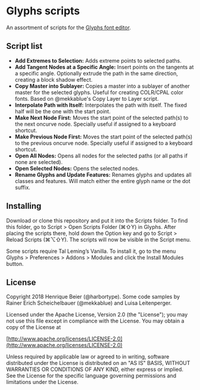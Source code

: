 # Glyphs scripts

An assortment of scripts for the [Glyphs font editor](http://glyphsapp.com/). 

## Script list

- **Add Extremes to Selection:** Adds extreme points to selected paths.
- **Add Tangent Nodes at a Specific Angle:** Insert points on the tangents at a specific angle. Optionally extrude the path in the same direction, creating a block shadow effect.
- **Copy Master into Sublayer:** Copies a master into a sublayer of another master for the selected glyphs. Useful for creating COLR/CPAL color fonts. Based on @mekkablue's Copy Layer to Layer script.
- **Interpolate Path with Itself:** Interpolates the path with itself. The fixed half will be the one with the start point. 
- **Make Next Node First:** Moves the start point of the selected  path(s) to the next oncurve node. Specially useful if assigned to a keyboard shortcut.
- **Make Previous Node First:** Moves the start point of the selected  path(s) to the previous oncurve node. Specially useful if assigned to a keyboard shortcut.
- **Open All Nodes:** Opens all nodes for the selected paths (or all paths if none are selected).
- **Open Selected Nodes:** Opens the selected nodes.
- **Rename Glyphs and Update Features:** Renames glyphs and updates all classes and features. Will match either the entire glyph name or the dot suffix.

## Installing

Download or clone this repository and put it into the Scripts folder. To find this folder, go to Script > Open Scripts Folder (⌘⇧Y) in Glyphs. After placing the scripts there, hold down the Option key and go to Script > Reload Scripts (⌘⌥⇧Y). The scripts will now be visible in the Script menu.

Some scripts require Tal Leming’s Vanilla. To install it, go to the menu Glyphs > Preferences > Addons > Modules and click the Install Modules button.

## License

Copyright 2018 Henrique Beier (@harbortype). Some code samples by Rainer Erich Scheichelbauer (@mekkablue) and Luisa Leitenperger.

Licensed under the Apache License, Version 2.0 (the "License"); you may not use this file except in compliance with the License. You may obtain a copy of the License at

[http://www.apache.org/licenses/LICENSE-2.0](http://www.apache.org/licenses/LICENSE-2.0)

Unless required by applicable law or agreed to in writing, software distributed under the License is distributed on an "AS IS" BASIS, WITHOUT WARRANTIES OR CONDITIONS OF ANY KIND, either express or implied. See the License for the specific language governing permissions and limitations under the License.
